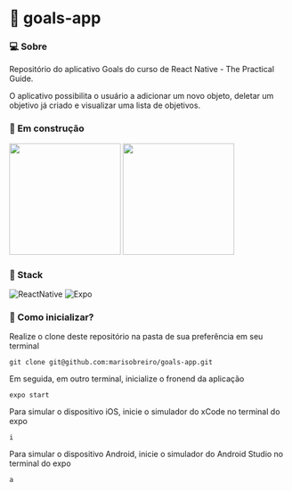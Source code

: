 # 🎯 goals-app

### 💻 Sobre
Repositório do aplicativo Goals do curso de React Native - The Practical Guide. 

O aplicativo possibilita o usuário a adicionar um novo objeto, deletar um objetivo já criado e visualizar uma lista de objetivos.


### 🚧 Em construção
<p>
  <img src="https://user-images.githubusercontent.com/91204232/172388925-2eb6e252-7882-466f-928a-4305cc4fa7ca.png" width="200" />
  <img src="https://user-images.githubusercontent.com/91204232/172389389-8b994c7b-6a76-47f5-8cdf-4a79f6107d01.png" width="200" />
</p>

### 🧰 Stack

![ReactNative](https://img.shields.io/badge/react_native-%2320232a.svg?style=for-the-badge&logo=react&logoColor=%2361DAFB)
![Expo](https://img.shields.io/badge/expo-1C1E24?style=for-the-badge&logo=expo&logoColor=#D04A37)

### 🔨 Como inicializar?
Realize o clone deste repositório na pasta de sua preferência em seu terminal

`git clone git@github.com:marisobreiro/goals-app.git`


Em seguida, em outro terminal, inicialize o fronend da aplicação

`expo start`


Para simular o dispositivo iOS, inicie o simulador do xCode no terminal do expo

`i`


Para simular o dispositivo Android, inicie o simulador do Android Studio no terminal do expo

`a`

